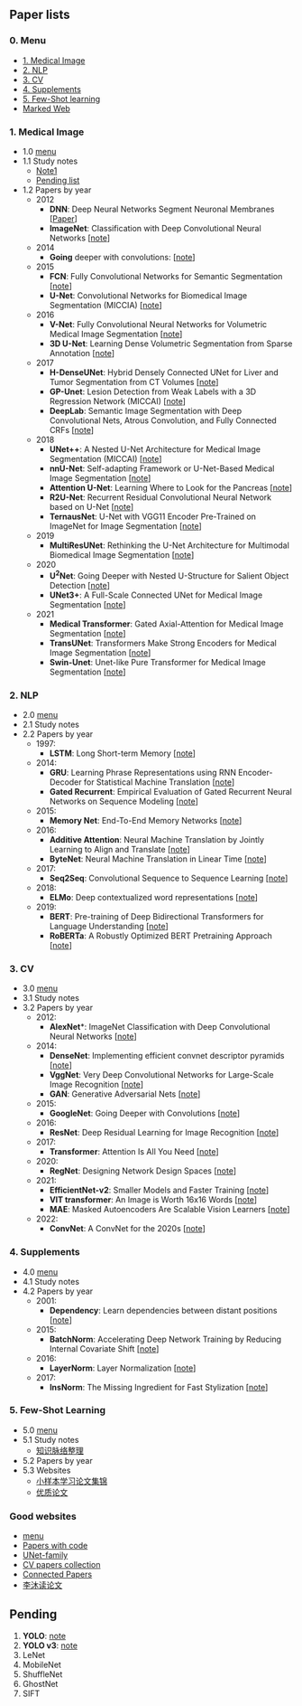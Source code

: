 ## Paper lists
### 0. Menu
  - [1. Medical Image](https://github.com/ruiyangqin2016/paper_review#1-medical-image)
  - [2. NLP](https://github.com/ruiyangqin2016/paper_review#2-nlp)
  - [3. CV](https://github.com/ruiyangqin2016/paper_review#3-cv)
  - [4. Supplements](https://github.com/ruiyangqin2016/paper_review#4-supplements)
  - [5. Few-Shot learning](https://github.com/ruiyangqin2016/paper_review#5-few-shot-learning)
  - [Marked Web](https://github.com/ruiyangqin2016/paper_review#good-websites)
### 1. Medical Image 
  - 1.0 [menu](https://github.com/ruiyangqin2016/paper_review#0-menu)
  - 1.1 Study notes
    - [Note1](https://github.com/ruiyangqin2016/paper_review/blob/main/Study_notes/main.md) <br/>
    - [Pending list](https://github.com/ruiyangqin2016/paper_review/blob/main/Study_notes/Pending_list.md)
  - 1.2 Papers by year
    - 2012
      - **DNN**: Deep Neural Networks Segment Neuronal Membranes [[Paper](https://people.idsia.ch/~juergen/nips2012.pdf)]
      - **ImageNet**: Classification with Deep Convolutional Neural Networks [[note](https://github.com/ruiyangqin2016/paper_review/blob/main/papers/1_MedSeg/2012/imageNet.md)]
    - 2014
      - **Going** deeper with convolutions: [[note](https://github.com/ruiyangqin2016/paper_review/blob/main/papers/1_MedSeg/2014/1409_4842.md)]
    - 2015
      - **FCN**: Fully Convolutional Networks for Semantic Segmentation [[note](https://github.com/ruiyangqin2016/paper_review/blob/main/papers/1_MedSeg/2015/FCN.md)]
      - **U-Net**: Convolutional Networks for Biomedical Image Segmentation (MICCIA) [[note](https://github.com/ruiyangqin2016/paper_review/blob/main/papers/1_MedSeg/UNet.md)]
    - 2016
      - **V-Net**: Fully Convolutional Neural Networks for Volumetric Medical Image Segmentation [[note](https://github.com/ruiyangqin2016/paper_review/blob/main/papers/1_MedSeg/2016/VNet.md)]
      - **3D U-Net**: Learning Dense Volumetric Segmentation from Sparse Annotation [[note](https://github.com/ruiyangqin2016/paper_review/blob/main/papers/1_MedSeg/2016/3DUNet.md)]
    - 2017
      - **H-DenseUNet**: Hybrid Densely Connected UNet for Liver and Tumor Segmentation from CT Volumes [[note](https://github.com/ruiyangqin2016/paper_review/blob/main/papers/1_MedSeg/2017/H-DenseUNet.md)]
      - **GP-Unet**: Lesion Detection from Weak Labels with a 3D Regression Network (MICCAI) [[note](https://github.com/ruiyangqin2016/paper_review/blob/main/papers/1_MedSeg/2017/GP-UNet.md)]
      - **DeepLab**: Semantic Image Segmentation with Deep Convolutional Nets, Atrous Convolution, and Fully Connected CRFs [[note](https://github.com/ruiyangqin2016/paper_review/blob/main/papers/1_MedSeg/2017/DeepLab.md)]
    - 2018
      - **UNet++**: A Nested U-Net Architecture for Medical Image Segmentation (MICCAI) [[note](https://github.com/ruiyangqin2016/paper_review/blob/main/papers/1_MedSeg/unet%2B%2B.md)]
      - **nnU-Net**: Self-adapting Framework or U-Net-Based Medical Image Segmentation [[note](https://github.com/ruiyangqin2016/paper_review/blob/main/papers/1_MedSeg/nnU-Net.md)]
      - **Attention U-Net**: Learning Where to Look for the Pancreas [[note](https://github.com/ruiyangqin2016/paper_review/blob/main/papers/1_MedSeg/attention_unet.md)]
      - **R2U-Net**: Recurrent Residual Convolutional Neural Network based on U-Net [[note](https://github.com/ruiyangqin2016/paper_review/blob/main/papers/1_MedSeg/2018/R2U-Net.md)]
      - **TernausNet**: U-Net with VGG11 Encoder Pre-Trained on ImageNet for Image Segmentation [[note](https://github.com/ruiyangqin2016/paper_review/edit/main/papers/1_MedSeg/2018/TernausNet.md)]
    - 2019
      - **MultiResUNet**: Rethinking the U-Net Architecture for Multimodal Biomedical Image Segmentation [[note](https://github.com/ruiyangqin2016/paper_review/blob/main/papers/1_MedSeg/multiResNet.md)]
    - 2020
      - **U<sup>2</sup>Net**: Going Deeper with Nested U-Structure for Salient Object Detection [[note](https://github.com/ruiyangqin2016/paper_review/blob/main/papers/1_MedSeg/2020/U2Net.md)]
      - **UNet3+**: A Full-Scale Connected UNet for Medical Image Segmentation [[note](https://github.com/ruiyangqin2016/paper_review/blob/main/papers/1_MedSeg/2020/UNet3Plus.md)]
    - 2021
      - **Medical Transformer**: Gated Axial-Attention for Medical Image Segmentation [[note](https://github.com/ruiyangqin2016/paper_review/blob/main/papers/1_MedSeg/2021/gated_axial.md)]
      - **TransUNet**: Transformers Make Strong Encoders for Medical Image Segmentation [[note](https://github.com/ruiyangqin2016/paper_review/blob/main/papers/1_MedSeg/2021/TransUNet.md)]
      - **Swin-Unet**: Unet-like Pure Transformer for Medical Image Segmentation [[note](https://github.com/ruiyangqin2016/paper_review/blob/main/papers/1_MedSeg/2021/Swin-Unet.md)]

### 2. NLP 
  - 2.0 [menu](https://github.com/ruiyangqin2016/paper_review#0-menu)
  - 2.1 Study notes
  - 2.2 Papers by year
    - 1997:
      - **LSTM**: Long Short-term Memory [[note](https://github.com/ruiyangqin2016/paper_review/blob/main/papers/2_NLP/1997/lstm.md)]
    - 2014:
      - **GRU**: Learning Phrase Representations using RNN Encoder-Decoder for Statistical Machine Translation [[note](https://github.com/ruiyangqin2016/paper_review/blob/main/papers/2_NLP/2014/GRU.md)]
      - **Gated Recurrent**: Empirical Evaluation of Gated Recurrent Neural Networks on Sequence Modeling [[note](https://github.com/ruiyangqin2016/paper_review/blob/main/papers/2_NLP/2014/1412_3555.md)]
    - 2015:
      - **Memory Net**: End-To-End Memory Networks [[note](https://github.com/ruiyangqin2016/paper_review/blob/main/papers/2_NLP/2015/memoryNet.md)]
    - 2016:
      - **Additive Attention**: Neural Machine Translation by Jointly Learning to Align and Translate [[note](https://github.com/ruiyangqin2016/paper_review/blob/main/papers/2_NLP/2016/1409_0473.md)]
      - **ByteNet**: Neural Machine Translation in Linear Time [[note](https://github.com/ruiyangqin2016/paper_review/blob/main/papers/2_NLP/2016/byteNet.md)]
    - 2017:
      - **Seq2Seq**: Convolutional Sequence to Sequence Learning [[note](https://github.com/ruiyangqin2016/paper_review/blob/main/papers/2_NLP/2017/seq2seq.md)]
    - 2018:
      - **ELMo**: Deep contextualized word representations [[note](https://github.com/ruiyangqin2016/paper_review/blob/main/papers/2_NLP/2018/ELMo.md)]
    - 2019:
      - **BERT**: Pre-training of Deep Bidirectional Transformers for Language Understanding [[note](https://github.com/ruiyangqin2016/paper_review/blob/main/papers/2_NLP/2019/bert.md)]
      - **RoBERTa**: A Robustly Optimized BERT Pretraining Approach [[note](https://github.com/ruiyangqin2016/paper_review/blob/main/papers/2_NLP/2019/RoBERTa.md)]

### 3. CV 
  - 3.0 [menu](https://github.com/ruiyangqin2016/paper_review#0-menu)
  - 3.1 Study notes
  - 3.2 Papers by year
    - 2012:
      - **AlexNet***: ImageNet Classification with Deep Convolutional Neural Networks [[note](https://github.com/ruiyangqin2016/paper_review/blob/main/papers/3_CV/2012/alexnet.md)]
    - 2014:
      - **DenseNet**: Implementing efficient convnet descriptor pyramids [[note](https://github.com/ruiyangqin2016/paper_review/blob/main/papers/3_CV/2014/DenseNet.md)]
      - **VggNet**: Very Deep Convolutional Networks for Large-Scale Image Recognition [[note](https://github.com/ruiyangqin2016/paper_review/blob/main/papers/3_CV/2014/VGGnet.md)]
      - **GAN**: Generative Adversarial Nets [[note](https://github.com/ruiyangqin2016/paper_review/blob/main/papers/3_CV/2014/GAN.md)]
    - 2015:
      - **GoogleNet**: Going Deeper with Convolutions [[note](https://github.com/ruiyangqin2016/paper_review/blob/main/papers/3_CV/2015/googleNet.md)]
    - 2016:
      - **ResNet**: Deep Residual Learning for Image Recognition [[note](https://github.com/ruiyangqin2016/paper_review/blob/main/papers/3_CV/2016/ResNet.md)]
    - 2017:
      - **Transformer**: Attention Is All You Need [[note](https://github.com/ruiyangqin2016/paper_review/blob/main/papers/3_CV/2017/Transformer.md)]
    - 2020:
      - **RegNet**: Designing Network Design Spaces [[note](https://github.com/ruiyangqin2016/paper_review/blob/main/papers/3_CV/2020/RegNet.md)]
    - 2021:
      - **EfficientNet-v2**: Smaller Models and Faster Training [[note](https://github.com/ruiyangqin2016/paper_review/blob/main/papers/3_CV/2021/EfficientNet_v2.md)]
      - **VIT transformer**: An Image is Worth 16x16 Words [[note](https://github.com/ruiyangqin2016/paper_review/blob/main/papers/3_CV/2021/vit.md)]
      - **MAE**: Masked Autoencoders Are Scalable Vision Learners [[note](https://github.com/ruiyangqin2016/paper_review/blob/main/papers/3_CV/2021/MAE.md)]
    - 2022:
      - **ConvNet**: A ConvNet for the 2020s [[note](https://github.com/ruiyangqin2016/paper_review/blob/main/papers/3_CV/2022/ConvNet.md)]
### 4. Supplements 
  - 4.0 [menu](https://github.com/ruiyangqin2016/paper_review#0-menu)
  - 4.1 Study notes
  - 4.2 Papers by year
    - 2001:
      - **Dependency**: Learn dependencies between distant positions [[note](https://github.com/ruiyangqin2016/paper_review/blob/main/papers/4_Supplements/2001/dependencies.md)]
    - 2015:
      - **BatchNorm**: Accelerating Deep Network Training by Reducing Internal Covariate Shift [[note](https://github.com/ruiyangqin2016/paper_review/blob/main/papers/4_Supplements/2015/batchNorm.md)]
    - 2016:
      - **LayerNorm**: Layer Normalization [[note](https://github.com/ruiyangqin2016/paper_review/blob/main/papers/4_Supplements/2016/layerNorm.md)]
    - 2017:
      - **InsNorm**: The Missing Ingredient for Fast Stylization [[note](https://github.com/ruiyangqin2016/paper_review/blob/main/papers/4_Supplements/2017/instNorm.md)]

### 5. Few-Shot Learning
  - 5.0 [menu](https://github.com/ruiyangqin2016/paper_review#0-menu)
  - 5.1 Study notes
    - [知识脉络整理](https://github.com/ruiyangqin2016/paper_review/blob/main/Study_notes/5_FSL/tree.md)
  - 5.2 Papers by year
  - 5.3 Websites
    - [小样本学习论文集锦](https://zhuanlan.zhihu.com/p/437414450)
    - [优质论文](https://zhuanlan.zhihu.com/p/456415980)

### Good websites
  - [menu](https://github.com/ruiyangqin2016/paper_review#0-menu)
  - [Papers with code](https://paperswithcode.com/)
  - [UNet-family](https://github.com/ShawnBIT/UNet-family)
  - [CV papers collection](https://painterdrown.github.io/cv/)
  - [Connected Papers](https://www.connectedpapers.com/)
  - [李沐读论文](https://github.com/mli/paper-reading)

## Pending
1. **YOLO**: [note](https://github.com/ruiyangqin2016/paper_review/blob/main/CNN/YOLO.md)
2. **YOLO v3**: [note](https://github.com/ruiyangqin2016/paper_review/blob/main/CNN/YOLOv3.md)
2. LeNet
3. MobileNet
5. ShuffleNet
6. GhostNet
7. SIFT
